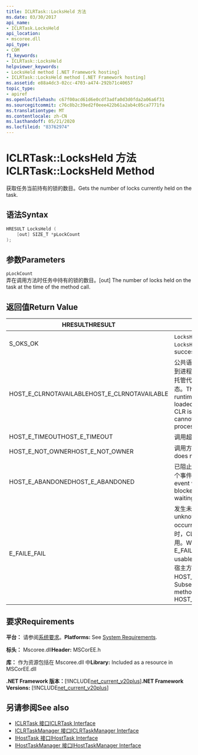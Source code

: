 ```yaml
---
title: ICLRTask::LocksHeld 方法
ms.date: 03/30/2017
api_name:
- ICLRTask.LocksHeld
api_location:
- mscoree.dll
api_type:
- COM
f1_keywords:
- ICLRTask::LocksHeld
helpviewer_keywords:
- LocksHeld method [.NET Framework hosting]
- ICLRTask::LocksHeld method [.NET Framework hosting]
ms.assetid: e88a4dc3-02cc-4703-a474-292b71c40657
topic_type:
- apiref
ms.openlocfilehash: c67f00acd61d6e0cdf3adfa0d3d0fda2a06a6f31
ms.sourcegitcommit: c76c8b2c39ed2f0eee422b61a2ab4c05ca7771fa
ms.translationtype: MT
ms.contentlocale: zh-CN
ms.lasthandoff: 05/21/2020
ms.locfileid: "83762974"
---
```

# <a name="iclrtasklocksheld-method"></a><span data-ttu-id="df914-102">ICLRTask::LocksHeld 方法</span><span class="sxs-lookup"><span data-stu-id="df914-102">ICLRTask::LocksHeld Method</span></span>
<span data-ttu-id="df914-103">获取任务当前持有的锁的数目。</span><span class="sxs-lookup"><span data-stu-id="df914-103">Gets the number of locks currently held on the task.</span></span>  
  
## <a name="syntax"></a><span data-ttu-id="df914-104">语法</span><span class="sxs-lookup"><span data-stu-id="df914-104">Syntax</span></span>  
  
```cpp  
HRESULT LocksHeld (  
    [out] SIZE_T *pLockCount  
);  
```  
  
## <a name="parameters"></a><span data-ttu-id="df914-105">参数</span><span class="sxs-lookup"><span data-stu-id="df914-105">Parameters</span></span>  
 `pLockCount`  
 <span data-ttu-id="df914-106">弄在调用方法时任务中持有的锁的数目。</span><span class="sxs-lookup"><span data-stu-id="df914-106">[out] The number of locks held on the task at the time of the method call.</span></span>  
  
## <a name="return-value"></a><span data-ttu-id="df914-107">返回值</span><span class="sxs-lookup"><span data-stu-id="df914-107">Return Value</span></span>  
  
|<span data-ttu-id="df914-108">HRESULT</span><span class="sxs-lookup"><span data-stu-id="df914-108">HRESULT</span></span>|<span data-ttu-id="df914-109">说明</span><span class="sxs-lookup"><span data-stu-id="df914-109">Description</span></span>|  
|-------------|-----------------|  
|<span data-ttu-id="df914-110">S_OK</span><span class="sxs-lookup"><span data-stu-id="df914-110">S_OK</span></span>|<span data-ttu-id="df914-111">`LocksHeld`已成功返回。</span><span class="sxs-lookup"><span data-stu-id="df914-111">`LocksHeld` returned successfully.</span></span>|  
|<span data-ttu-id="df914-112">HOST_E_CLRNOTAVAILABLE</span><span class="sxs-lookup"><span data-stu-id="df914-112">HOST_E_CLRNOTAVAILABLE</span></span>|<span data-ttu-id="df914-113">公共语言运行时（CLR）未加载到进程中，或 CLR 处于无法运行托管代码或成功处理调用的状态。</span><span class="sxs-lookup"><span data-stu-id="df914-113">The common language runtime (CLR) has not been loaded into a process, or the CLR is in a state in which it cannot run managed code or process the call successfully.</span></span>|  
|<span data-ttu-id="df914-114">HOST_E_TIMEOUT</span><span class="sxs-lookup"><span data-stu-id="df914-114">HOST_E_TIMEOUT</span></span>|<span data-ttu-id="df914-115">调用超时。</span><span class="sxs-lookup"><span data-stu-id="df914-115">The call timed out.</span></span>|  
|<span data-ttu-id="df914-116">HOST_E_NOT_OWNER</span><span class="sxs-lookup"><span data-stu-id="df914-116">HOST_E_NOT_OWNER</span></span>|<span data-ttu-id="df914-117">调用方不拥有该锁。</span><span class="sxs-lookup"><span data-stu-id="df914-117">The caller does not own the lock.</span></span>|  
|<span data-ttu-id="df914-118">HOST_E_ABANDONED</span><span class="sxs-lookup"><span data-stu-id="df914-118">HOST_E_ABANDONED</span></span>|<span data-ttu-id="df914-119">已阻止的线程或纤程正在等待某个事件时，该事件被取消。</span><span class="sxs-lookup"><span data-stu-id="df914-119">An event was canceled while a blocked thread or fiber was waiting on it.</span></span>|  
|<span data-ttu-id="df914-120">E_FAIL</span><span class="sxs-lookup"><span data-stu-id="df914-120">E_FAIL</span></span>|<span data-ttu-id="df914-121">发生未知的灾难性故障。</span><span class="sxs-lookup"><span data-stu-id="df914-121">An unknown catastrophic failure occurred.</span></span> <span data-ttu-id="df914-122">当方法返回 E_FAIL 时，CLR 在该进程内将不再可用。</span><span class="sxs-lookup"><span data-stu-id="df914-122">When a method returns E_FAIL, the CLR is no longer usable within the process.</span></span> <span data-ttu-id="df914-123">对宿主方法的后续调用会返回 HOST_E_CLRNOTAVAILABLE。</span><span class="sxs-lookup"><span data-stu-id="df914-123">Subsequent calls to hosting methods return HOST_E_CLRNOTAVAILABLE.</span></span>|  
  
## <a name="requirements"></a><span data-ttu-id="df914-124">要求</span><span class="sxs-lookup"><span data-stu-id="df914-124">Requirements</span></span>  
 <span data-ttu-id="df914-125">**平台：** 请参阅[系统要求](../../get-started/system-requirements.md)。</span><span class="sxs-lookup"><span data-stu-id="df914-125">**Platforms:** See [System Requirements](../../get-started/system-requirements.md).</span></span>  
  
 <span data-ttu-id="df914-126">**标头：** Mscoree.dll</span><span class="sxs-lookup"><span data-stu-id="df914-126">**Header:** MSCorEE.h</span></span>  
  
 <span data-ttu-id="df914-127">**库：** 作为资源包括在 Mscoree.dll 中</span><span class="sxs-lookup"><span data-stu-id="df914-127">**Library:** Included as a resource in MSCorEE.dll</span></span>  
  
 <span data-ttu-id="df914-128">**.NET Framework 版本：**[!INCLUDE[net_current_v20plus](../../../../includes/net-current-v20plus-md.md)]</span><span class="sxs-lookup"><span data-stu-id="df914-128">**.NET Framework Versions:** [!INCLUDE[net_current_v20plus](../../../../includes/net-current-v20plus-md.md)]</span></span>  
  
## <a name="see-also"></a><span data-ttu-id="df914-129">另请参阅</span><span class="sxs-lookup"><span data-stu-id="df914-129">See also</span></span>

- [<span data-ttu-id="df914-130">ICLRTask 接口</span><span class="sxs-lookup"><span data-stu-id="df914-130">ICLRTask Interface</span></span>](iclrtask-interface.md)
- [<span data-ttu-id="df914-131">ICLRTaskManager 接口</span><span class="sxs-lookup"><span data-stu-id="df914-131">ICLRTaskManager Interface</span></span>](iclrtaskmanager-interface.md)
- [<span data-ttu-id="df914-132">IHostTask 接口</span><span class="sxs-lookup"><span data-stu-id="df914-132">IHostTask Interface</span></span>](ihosttask-interface.md)
- [<span data-ttu-id="df914-133">IHostTaskManager 接口</span><span class="sxs-lookup"><span data-stu-id="df914-133">IHostTaskManager Interface</span></span>](ihosttaskmanager-interface.md)
